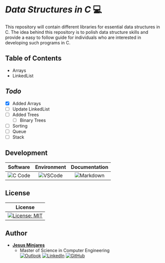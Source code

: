 # ***Data Structures in C*** :computer:
This repository will contain different libraries for essential data structures in C.
The idea behind this repository is to polish data structure skills and provide a easy to follow
guide for individuals who are interested in developing such programs in C.

## **Table of Contents**
- Arrays
- LinkedList

## ***Todo***
- [x] Added Arrays 
- [ ] Update LinkedList
- [ ] Added Trees
  - [ ] Binary Trees
- [ ] Sorting
- [ ] Queue
- [ ] Stack

## **Development**
| **Software** | **Environment** | **Documentation**|
| :---:    | :---:       | :---:|
|![C Code](https://img.shields.io/badge/C%20Language-informational?style=flat&logo=C&color=003B57) | ![VSCode](https://img.shields.io/badge/Visual_Studio_Code-0078D4?style=flat&logo=visual%20studio%20code&logoColor=white)|![Markdown](https://img.shields.io/badge/Markdown-informational?style=flat&logo=markdown&color=003B57) |ß

## **License**
| License  |
| :---:    |
| [![License: MIT](https://img.shields.io/badge/License-MIT-yellow.svg)](https://opensource.org/licenses/MIT) | 

## **Author**
* [**Jesus Minjares**](https://github.com/jminjares4)<br>
  * Master of Science in Computer Engineering<br>
[![Outlook](https://img.shields.io/badge/Microsoft_Outlook-0078D4?style=for-the-badge&logo=microsoft-outlook&logoColor=white&style=flat)](mailto:jminjares4@miners.utep.edu) 
[![LinkedIn](https://img.shields.io/badge/LinkedIn-0077B5?style=for-the-badge&logo=linkedin&logoColor=white&style=flat)](https://www.linkedin.com/in/jesus-minjares-157a21195/) [![GitHub](https://img.shields.io/badge/GitHub-100000?style=for-the-badge&logo=github&logoColor=white&style=flat)](https://github.com/jminjares4)